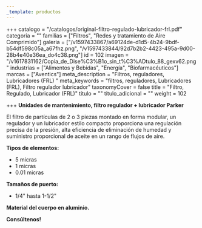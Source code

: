 ```yaml
---
_template: productos
---
```







+++
catalogo = "/catalogos/original-filtro-regulado-lubricador-frl.pdf"
categoria = ""
familias = ["Filtros", "Redes y tratamiento de Aire Comprimido"]
galeria = ["/v1597433867/a69124de-d1d5-4b24-9bdf-b54df598c05a_a67fhz.png", "/v1597433844/92d7b2b2-4423-495a-9d00-28b4e40e36ea_do4c38.png"]
id = 102
imagen = "/v1617831162/Copia_de_Dise%C3%B1o_sin_t%C3%ADtulo_88_gexv62.png"
industrias = ["Alimentos y Bebidas", "Energía", "Biofarmacéuticos"]
marcas = ["Aventics"]
meta_description = "Filtros, reguladores, Lubricadores (FRL) "
meta_keywords = "filtros, reguladores, Lubricadores (FRL), Filtro regulador lubricador"
taxonomyCover = false
title = "Filtro, Regulado, Lubricador (FRL)"
titulo = ""
titulo_adicional = ""
weight = 102

+++
**Unidades de mantenimiento, filtro regulador + lubricador Parker**

El filtro de partículas de 2 o 3 piezas montado en forma modular, un regulador y un lubricador estilo compacto proporciona una regulación precisa de la presión, alta eficiencia de eliminación de humedad y suministro proporcional de aceite en un rango de flujos de aire.

**Tipos de elementos:**

* 5 micras
* 1 micras
* 0.01 micras

**Tamaños de puerto:**

* 1/4" hasta 1-1/2"

**Material del cuerpo en aluminio.**

**Consúltenos!**
